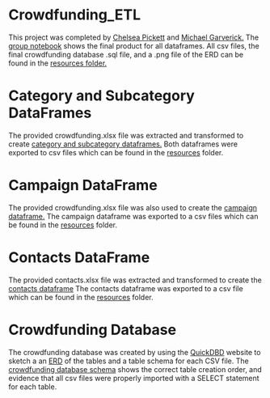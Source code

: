 # Crowdfunding_ETL
This project was completed by [Chelsea Pickett](https://github.com/michaelgarv/Crowdfunding_ETL/tree/main/Starter_Files/Chelsea) and [Michael Garverick.](https://github.com/michaelgarv/Crowdfunding_ETL/tree/main/Starter_Files/Chelsea) The [group notebook](https://github.com/michaelgarv/Crowdfunding_ETL/blob/main/Starter_Files/ETL_Mini_Project_MGarverick_CPickett.ipynb) shows the final product for all dataframes. All csv files, the final crowdfunding database .sql file, and a .png file of the ERD can be found in the [resources folder.](https://github.com/michaelgarv/Crowdfunding_ETL/tree/main/Starter_Files/Resources) 
# Category and Subcategory DataFrames 
The provided crowdfunding.xlsx file was extracted and transformed to create [category and subcategory dataframes.](https://github.com/michaelgarv/Crowdfunding_ETL/blob/main/Starter_Files/ETL_Mini_Project_MGarverick_CPickett.ipynb) Both dataframes were exported to csv files which can be found in the [resources](https://github.com/michaelgarv/Crowdfunding_ETL/tree/main/Starter_Files/Resources) folder. 
# Campaign DataFrame 
The provided crowdfunding.xlsx file was also used to create the [campaign dataframe.](https://github.com/michaelgarv/Crowdfunding_ETL/blob/main/Starter_Files/ETL_Mini_Project_MGarverick_CPickett.ipynb) The campaign dataframe was exported to a csv files which can be found in the [resources](https://github.com/michaelgarv/Crowdfunding_ETL/tree/main/Starter_Files/Resources) folder. 
# Contacts DataFrame
The provided contacts.xlsx file was extracted and transformed to create the [contacts dataframe](https://github.com/michaelgarv/Crowdfunding_ETL/blob/main/Starter_Files/ETL_Mini_Project_MGarverick_CPickett.ipynb) The contacts dataframe was exported to a csv file which can be found in the [resources](https://github.com/michaelgarv/Crowdfunding_ETL/tree/main/Starter_Files/Resources) folder. 
# Crowdfunding Database
The crowdfunding database was created by using the [QuickDBD](https://www.quickdatabasediagrams.com/) website to sketch a an [ERD](https://github.com/michaelgarv/Crowdfunding_ETL/blob/main/Starter_Files/Resources/crowdfunding_db_schema.png) of the tables and a table schema for each CSV file. The [crowdfunding database schema](https://github.com/michaelgarv/Crowdfunding_ETL/blob/main/Starter_Files/Resources/crowdfunding_db.sql) shows the correct table creation order, and evidence that all csv files were properly imported with a SELECT statement for each table. 
 
